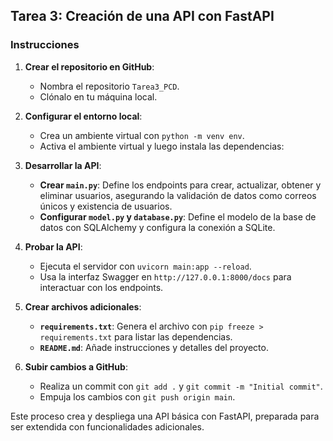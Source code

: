 ## Tarea 3: Creación de una API con FastAPI

### Instrucciones

1. **Crear el repositorio en GitHub**:
   - Nombra el repositorio `Tarea3_PCD`.
   - Clónalo en tu máquina local.

2. **Configurar el entorno local**:
   - Crea un ambiente virtual con `python -m venv env`.
   - Activa el ambiente virtual y luego instala las dependencias:

3. **Desarrollar la API**:
   - **Crear `main.py`**: Define los endpoints para crear, actualizar, obtener y eliminar usuarios, asegurando la validación de datos como correos únicos y existencia de usuarios.
   - **Configurar `model.py` y `database.py`**: Define el modelo de la base de datos con SQLAlchemy y configura la conexión a SQLite.

4. **Probar la API**:
   - Ejecuta el servidor con `uvicorn main:app --reload`.
   - Usa la interfaz Swagger en `http://127.0.0.1:8000/docs` para interactuar con los endpoints.

5. **Crear archivos adicionales**:
   - **`requirements.txt`**: Genera el archivo con `pip freeze > requirements.txt` para listar las dependencias.
   - **`README.md`**: Añade instrucciones y detalles del proyecto.

6. **Subir cambios a GitHub**:
   - Realiza un commit con `git add .` y `git commit -m "Initial commit"`.
   - Empuja los cambios con `git push origin main`.

Este proceso crea y despliega una API básica con FastAPI, preparada para ser extendida con funcionalidades adicionales.


